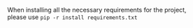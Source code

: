 When installing all the necessary requirements for the project,  
please use `pip -r install requirements.txt`
